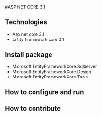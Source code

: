 #ASP NET CORE 3.1
## Technologies
- Asp net core 3.1
- Entity Framework core 3.1
## Install package
- Microsoft.EntityFrameworkCore.SqlServer
- Microsoft.EntityFrameworkCore.Design
- Microsoft.EntityFrameworkCore.Tools
## How to configure and run
## How to contribute